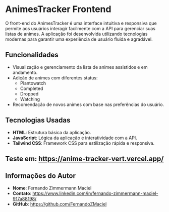 # AnimesTracker Frontend

O front-end do AnimesTracker é uma interface intuitiva e responsiva que permite aos usuários interagir facilmente com a API para gerenciar suas listas de animes. A aplicação foi desenvolvida utilizando tecnologias modernas para garantir uma experiência de usuário fluida e agradável.

## Funcionalidades

- Visualização e gerenciamento da lista de animes assistidos e em andamento.
- Adição de animes com diferentes status: 
  - Plantowatch
  - Completed
  - Dropped
  - Watching
- Recomendação de novos animes com base nas preferências do usuário.
## Tecnologias Usadas

- **HTML**: Estrutura básica da aplicação.
- **JavaScript**: Lógica da aplicação e interatividade com a API.
- **Tailwind CSS**: Framework CSS para estilização rápida e responsiva.

## Teste em: https://anime-tracker-vert.vercel.app/

## Informações do Autor

- **Nome**: Fernando Zimmermann Maciel
- **Contato**: https://www.linkedin.com/in/fernando-zimmermann-maciel-917a88198/
- **GitHub**: https://github.com/FernandoZMaciel

